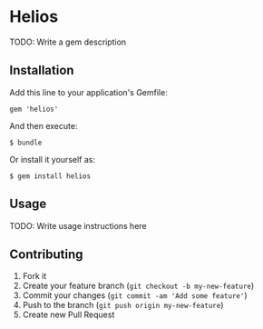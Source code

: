 # Helios

TODO: Write a gem description

## Installation

Add this line to your application's Gemfile:

    gem 'helios'

And then execute:

    $ bundle

Or install it yourself as:

    $ gem install helios

## Usage

TODO: Write usage instructions here

## Contributing

1. Fork it
2. Create your feature branch (`git checkout -b my-new-feature`)
3. Commit your changes (`git commit -am 'Add some feature'`)
4. Push to the branch (`git push origin my-new-feature`)
5. Create new Pull Request
